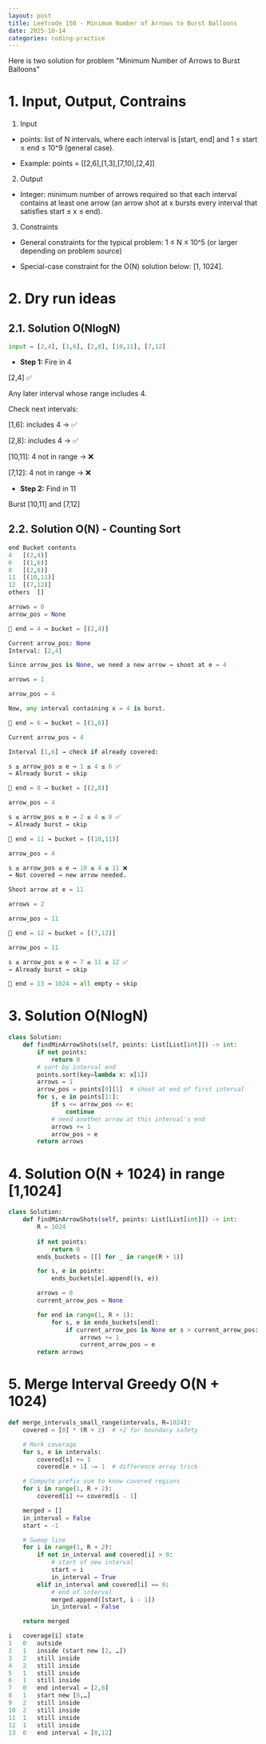 ```yaml
---
layout: post
title: Leetcode 150 - Minimum Number of Arrows to Burst Balloons
date: 2025-10-14
categories: coding-practice
---
```


Here is two solution for problem "Minimum Number of Arrows to Burst Balloons"

# 1. Input, Output, Contrains

1. Input

- points: list of N intervals, where each interval is [start, end] and 1 ≤ start ≤ end ≤ 10^9 (general case).

- Example: points = [[2,6],[1,3],[7,10],[2,4]]

2. Output

- Integer: minimum number of arrows required so that each interval contains at least one arrow (an arrow shot at x bursts every interval that satisfies start ≤ x ≤ end).

3. Constraints

- General constraints for the typical problem: 1 ≤ N ≤ 10^5 (or larger depending on problem source)

- Special-case constraint for the O(N) solution below: [1, 1024].

# 2. Dry run ideas

## 2.1. Solution O(NlogN)

```python
input = [2,4], [1,6], [2,8], [10,11], [7,12]
```

- **Step 1:** Fire in 4

[2,4] ✅

Any later interval whose range includes 4.

Check next intervals:

[1,6]: includes 4 → ✅

[2,8]: includes 4 → ✅

[10,11]: 4 not in range → ❌

[7,12]: 4 not in range → ❌

- **Step 2:** Find in 11

Burst [10,11] and [7,12]

## 2.2. Solution O(N) - Counting Sort

```python
end	Bucket contents
4	[(2,4)]
6	[(1,6)]
8	[(2,8)]
11	[(10,11)]
12	[(7,12)]
others	[]
```

```python
arrows = 0
arrow_pos = None
```

```python
🧮 end = 4 → bucket = [(2,4)]

Current arrow_pos: None
Interval: [2,4]

Since arrow_pos is None, we need a new arrow → shoot at e = 4

arrows = 1

arrow_pos = 4

Now, any interval containing x = 4 is burst.

🧮 end = 6 → bucket = [(1,6)]

Current arrow_pos = 4

Interval [1,6] → check if already covered:

s ≤ arrow_pos ≤ e → 1 ≤ 4 ≤ 6 ✅
→ Already burst → skip

🧮 end = 8 → bucket = [(2,8)]

arrow_pos = 4

s ≤ arrow_pos ≤ e → 2 ≤ 4 ≤ 8 ✅
→ Already burst → skip

🧮 end = 11 → bucket = [(10,11)]

arrow_pos = 4

s ≤ arrow_pos ≤ e → 10 ≤ 4 ≤ 11 ❌
→ Not covered → new arrow needed.

Shoot arrow at e = 11

arrows = 2

arrow_pos = 11

🧮 end = 12 → bucket = [(7,12)]

arrow_pos = 11

s ≤ arrow_pos ≤ e → 7 ≤ 11 ≤ 12 ✅
→ Already burst → skip

🧮 end = 13 → 1024 → all empty → skip
```

# 3. Solution O(NlogN)

```python
class Solution:
    def findMinArrowShots(self, points: List[List[int]]) -> int:
        if not points:
            return 0
        # sort by interval end
        points.sort(key=lambda x: x[1])
        arrows = 1
        arrow_pos = points[0][1]  # shoot at end of first interval
        for s, e in points[1:]:
            if s <= arrow_pos <= e:
                continue
            # need another arrow at this interval's end
            arrows += 1
            arrow_pos = e
        return arrows
```

# 4. Solution O(N + 1024) in range [1,1024]

```python
class Solution:
    def findMinArrowShots(self, points: List[List[int]]) -> int:
        R = 1024
        
        if not points:
            return 0
        ends_buckets = [[] for _ in range(R + 1)]

        for s, e in points:
            ends_buckets[e].append((s, e))

        arrows = 0
        current_arrow_pos = None

        for end in range(1, R + 1):
            for s, e in ends_buckets[end]:
                if current_arrow_pos is None or s > current_arrow_pos:
                    arrows += 1
                    current_arrow_pos = e
        return arrows
```

# 5. Merge Interval Greedy O(N + 1024)

```python
def merge_intervals_small_range(intervals, R=1024):
    covered = [0] * (R + 2)  # +2 for boundary safety

    # Mark coverage
    for s, e in intervals:
        covered[s] += 1
        covered[e + 1] -= 1  # difference array trick

    # Compute prefix sum to know covered regions
    for i in range(1, R + 2):
        covered[i] += covered[i - 1]

    merged = []
    in_interval = False
    start = -1

    # Sweep line
    for i in range(1, R + 2):
        if not in_interval and covered[i] > 0:
            # start of new interval
            start = i
            in_interval = True
        elif in_interval and covered[i] == 0:
            # end of interval
            merged.append([start, i - 1])
            in_interval = False

    return merged

```

```python
i	coverage[i]	state
1	0	outside
2	1	inside (start new [2, …])
3	2	still inside
4	2	still inside
5	1	still inside
6	1	still inside
7	0	end interval → [2,6]
8	1	start new [8,…]
9	2	still inside
10	2	still inside
11	1	still inside
12	1	still inside
13	0	end interval → [8,12]
```